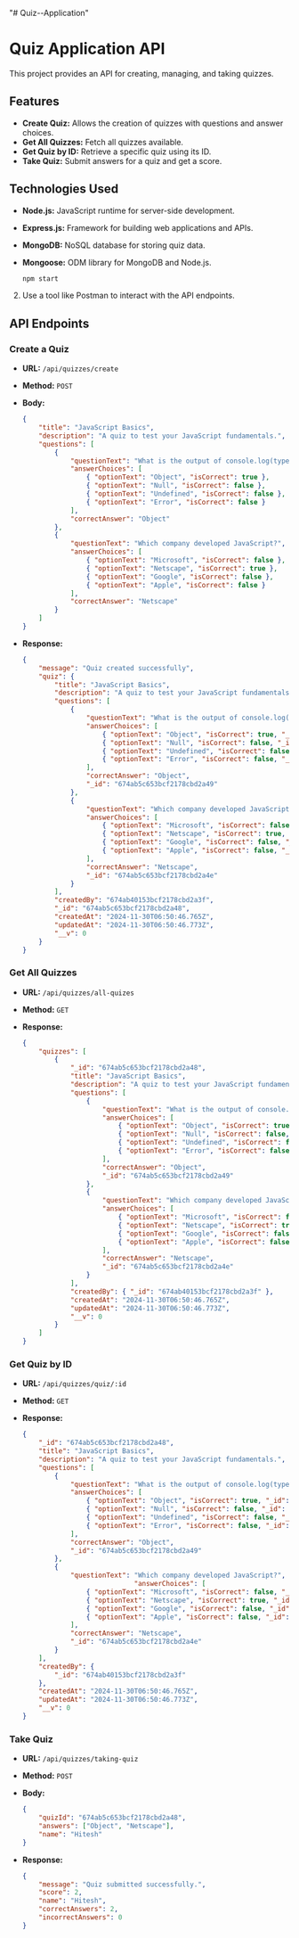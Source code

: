 "# Quiz--Application" 
# Quiz Application API

This project provides an API for creating, managing, and taking quizzes.

## Features

- **Create Quiz:** Allows the creation of quizzes with questions and answer choices.
- **Get All Quizzes:** Fetch all quizzes available.
- **Get Quiz by ID:** Retrieve a specific quiz using its ID.
- **Take Quiz:** Submit answers for a quiz and get a score.

## Technologies Used

- **Node.js:** JavaScript runtime for server-side development.
- **Express.js:** Framework for building web applications and APIs.
- **MongoDB:** NoSQL database for storing quiz data.
- **Mongoose:** ODM library for MongoDB and Node.js.



    ```bash
    npm start
    ```

2. Use a tool like Postman to interact with the API endpoints.

## API Endpoints

### Create a Quiz

- **URL:** `/api/quizzes/create`
- **Method:** `POST`
- **Body:**

    ```json
    {
        "title": "JavaScript Basics",
        "description": "A quiz to test your JavaScript fundamentals.",
        "questions": [
            {
                "questionText": "What is the output of console.log(typeof null)?",
                "answerChoices": [
                    { "optionText": "Object", "isCorrect": true },
                    { "optionText": "Null", "isCorrect": false },
                    { "optionText": "Undefined", "isCorrect": false },
                    { "optionText": "Error", "isCorrect": false }
                ],
                "correctAnswer": "Object"
            },
            {
                "questionText": "Which company developed JavaScript?",
                "answerChoices": [
                    { "optionText": "Microsoft", "isCorrect": false },
                    { "optionText": "Netscape", "isCorrect": true },
                    { "optionText": "Google", "isCorrect": false },
                    { "optionText": "Apple", "isCorrect": false }
                ],
                "correctAnswer": "Netscape"
            }
        ]
    }
    ```

- **Response:**

    ```json
    {
        "message": "Quiz created successfully",
        "quiz": {
            "title": "JavaScript Basics",
            "description": "A quiz to test your JavaScript fundamentals.",
            "questions": [
                {
                    "questionText": "What is the output of console.log(typeof null)?",
                    "answerChoices": [
                        { "optionText": "Object", "isCorrect": true, "_id": "674ab5c653bcf2178cbd2a4a" },
                        { "optionText": "Null", "isCorrect": false, "_id": "674ab5c653bcf2178cbd2a4b" },
                        { "optionText": "Undefined", "isCorrect": false, "_id": "674ab5c653bcf2178cbd2a4c" },
                        { "optionText": "Error", "isCorrect": false, "_id": "674ab5c653bcf2178cbd2a4d" }
                    ],
                    "correctAnswer": "Object",
                    "_id": "674ab5c653bcf2178cbd2a49"
                },
                {
                    "questionText": "Which company developed JavaScript?",
                    "answerChoices": [
                        { "optionText": "Microsoft", "isCorrect": false, "_id": "674ab5c653bcf2178cbd2a4f" },
                        { "optionText": "Netscape", "isCorrect": true, "_id": "674ab5c653bcf2178cbd2a50" },
                        { "optionText": "Google", "isCorrect": false, "_id": "674ab5c653bcf2178cbd2a51" },
                        { "optionText": "Apple", "isCorrect": false, "_id": "674ab5c653bcf2178cbd2a52" }
                    ],
                    "correctAnswer": "Netscape",
                    "_id": "674ab5c653bcf2178cbd2a4e"
                }
            ],
            "createdBy": "674ab40153bcf2178cbd2a3f",
            "_id": "674ab5c653bcf2178cbd2a48",
            "createdAt": "2024-11-30T06:50:46.765Z",
            "updatedAt": "2024-11-30T06:50:46.773Z",
            "__v": 0
        }
    }
    ```

### Get All Quizzes

- **URL:** `/api/quizzes/all-quizes`
- **Method:** `GET`
- **Response:**

    ```json
    {
        "quizzes": [
            {
                "_id": "674ab5c653bcf2178cbd2a48",
                "title": "JavaScript Basics",
                "description": "A quiz to test your JavaScript fundamentals.",
                "questions": [
                    {
                        "questionText": "What is the output of console.log(typeof null)?",
                        "answerChoices": [
                            { "optionText": "Object", "isCorrect": true, "_id": "674ab5c653bcf2178cbd2a4a" },
                            { "optionText": "Null", "isCorrect": false, "_id": "674ab5c653bcf2178cbd2a4b" },
                            { "optionText": "Undefined", "isCorrect": false, "_id": "674ab5c653bcf2178cbd2a4c" },
                            { "optionText": "Error", "isCorrect": false, "_id": "674ab5c653bcf2178cbd2a4d" }
                        ],
                        "correctAnswer": "Object",
                        "_id": "674ab5c653bcf2178cbd2a49"
                    },
                    {
                        "questionText": "Which company developed JavaScript?",
                        "answerChoices": [
                            { "optionText": "Microsoft", "isCorrect": false, "_id": "674ab5c653bcf2178cbd2a4f" },
                            { "optionText": "Netscape", "isCorrect": true, "_id": "674ab5c653bcf2178cbd2a50" },
                            { "optionText": "Google", "isCorrect": false, "_id": "674ab5c653bcf2178cbd2a51" },
                            { "optionText": "Apple", "isCorrect": false, "_id": "674ab5c653bcf2178cbd2a52" }
                        ],
                        "correctAnswer": "Netscape",
                        "_id": "674ab5c653bcf2178cbd2a4e"
                    }
                ],
                "createdBy": { "_id": "674ab40153bcf2178cbd2a3f" },
                "createdAt": "2024-11-30T06:50:46.765Z",
                "updatedAt": "2024-11-30T06:50:46.773Z",
                "__v": 0
            }
        ]
    }
    ```

### Get Quiz by ID

- **URL:** `/api/quizzes/quiz/:id`
- **Method:** `GET`
- **Response:**

    ```json
    {
        "_id": "674ab5c653bcf2178cbd2a48",
        "title": "JavaScript Basics",
        "description": "A quiz to test your JavaScript fundamentals.",
        "questions": [
            {
                "questionText": "What is the output of console.log(typeof null)?",
                "answerChoices": [
                    { "optionText": "Object", "isCorrect": true, "_id": "674ab5c653bcf2178cbd2a4a" },
                    { "optionText": "Null", "isCorrect": false, "_id": "674ab5c653bcf2178cbd2a4b" },
                    { "optionText": "Undefined", "isCorrect": false, "_id": "674ab5c653bcf2178cbd2a4c" },
                    { "optionText": "Error", "isCorrect": false, "_id": "674ab5c653bcf2178cbd2a4d" }
                ],
                "correctAnswer": "Object",
                "_id": "674ab5c653bcf2178cbd2a49"
            },
            {
                "questionText": "Which company developed JavaScript?",
                                "answerChoices": [
                    { "optionText": "Microsoft", "isCorrect": false, "_id": "674ab5c653bcf2178cbd2a4f" },
                    { "optionText": "Netscape", "isCorrect": true, "_id": "674ab5c653bcf2178cbd2a50" },
                    { "optionText": "Google", "isCorrect": false, "_id": "674ab5c653bcf2178cbd2a51" },
                    { "optionText": "Apple", "isCorrect": false, "_id": "674ab5c653bcf2178cbd2a52" }
                ],
                "correctAnswer": "Netscape",
                "_id": "674ab5c653bcf2178cbd2a4e"
            }
        ],
        "createdBy": {
            "_id": "674ab40153bcf2178cbd2a3f"
        },
        "createdAt": "2024-11-30T06:50:46.765Z",
        "updatedAt": "2024-11-30T06:50:46.773Z",
        "__v": 0
    }
    ```

### Take Quiz

- **URL:** `/api/quizzes/taking-quiz`
- **Method:** `POST`
- **Body:**

    ```json
    {
        "quizId": "674ab5c653bcf2178cbd2a48",
        "answers": ["Object", "Netscape"],
        "name": "Hitesh"
    }
    ```

- **Response:**

    ```json
    {
        "message": "Quiz submitted successfully.",
        "score": 2,
        "name": "Hitesh",
        "correctAnswers": 2,
        "incorrectAnswers": 0
    }
    ```
